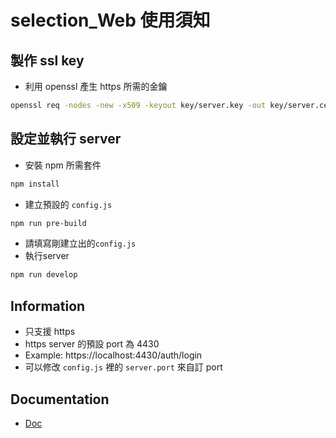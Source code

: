 # selection_Web 使用須知
## 製作 ssl key
- 利用 openssl 產生 https 所需的金鑰
```bash
openssl req -nodes -new -x509 -keyout key/server.key -out key/server.cert
```

## 設定並執行 server
- 安裝 npm 所需套件
```bash
npm install
```
- 建立預設的 `config.js`
```bash
npm run pre-build
```
- 請填寫剛建立出的`config.js`
- 執行server
```bash
npm run develop
```

## Information
- 只支援 https
- https server 的預設 port 為 4430
- Example: https://localhost:4430/auth/login
- 可以修改 `config.js` 裡的 `server.port` 來自訂 port

## Documentation
- [Doc](https://github.com/yellow951321/selection_Web/blob/feature-webpack/data/documents/Selection_Web.md)